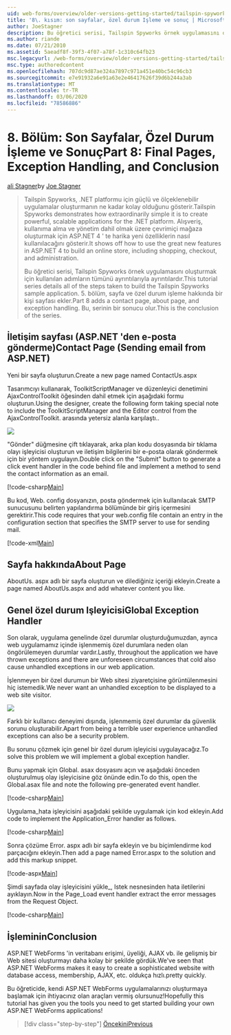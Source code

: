 ```yaml
---
uid: web-forms/overview/older-versions-getting-started/tailspin-spyworks/tailspin-spyworks-part-8
title: '8\. kısım: son sayfalar, özel durum Işleme ve sonuç | Microsoft Docs'
author: JoeStagner
description: Bu öğretici serisi, Tailspin Spyworks örnek uygulamasını oluşturmak için kullanılan adımların tümünü ayrıntılarıyla ayrıntılardır. 5\. bölüm, sayfa ve özel durum hakkında bir kişi sayfası ekler...
ms.author: riande
ms.date: 07/21/2010
ms.assetid: 5aeadf8f-39f3-4f07-a78f-1c310c64fb23
msc.legacyurl: /web-forms/overview/older-versions-getting-started/tailspin-spyworks/tailspin-spyworks-part-8
msc.type: authoredcontent
ms.openlocfilehash: 707dc9d87ae324a7897c971a451e40bc54c96cb3
ms.sourcegitcommit: e7e91932a6e91a63e2e46417626f39d6b244a3ab
ms.translationtype: MT
ms.contentlocale: tr-TR
ms.lasthandoff: 03/06/2020
ms.locfileid: "78586886"
---
```

# <a name="part-8-final-pages-exception-handling-and-conclusion"></a><span data-ttu-id="d4cb8-104">8\. Bölüm: Son Sayfalar, Özel Durum İşleme ve Sonuç</span><span class="sxs-lookup"><span data-stu-id="d4cb8-104">Part 8: Final Pages, Exception Handling, and Conclusion</span></span>

<span data-ttu-id="d4cb8-105">[ali Stagner](https://github.com/JoeStagner)</span><span class="sxs-lookup"><span data-stu-id="d4cb8-105">by [Joe Stagner](https://github.com/JoeStagner)</span></span>

> <span data-ttu-id="d4cb8-106">Tailspin Spyworks, .NET platformu için güçlü ve ölçeklenebilir uygulamalar oluşturmanın ne kadar kolay olduğunu gösterir.</span><span class="sxs-lookup"><span data-stu-id="d4cb8-106">Tailspin Spyworks demonstrates how extraordinarily simple it is to create powerful, scalable applications for the .NET platform.</span></span> <span data-ttu-id="d4cb8-107">Alışveriş, kullanıma alma ve yönetim dahil olmak üzere çevrimiçi mağaza oluşturmak için ASP.NET 4 ' te harika yeni özelliklerin nasıl kullanılacağını gösterir.</span><span class="sxs-lookup"><span data-stu-id="d4cb8-107">It shows off how to use the great new features in ASP.NET 4 to build an online store, including shopping, checkout, and administration.</span></span>
> 
> <span data-ttu-id="d4cb8-108">Bu öğretici serisi, Tailspin Spyworks örnek uygulamasını oluşturmak için kullanılan adımların tümünü ayrıntılarıyla ayrıntılardır.</span><span class="sxs-lookup"><span data-stu-id="d4cb8-108">This tutorial series details all of the steps taken to build the Tailspin Spyworks sample application.</span></span> <span data-ttu-id="d4cb8-109">5\. bölüm, sayfa ve özel durum işleme hakkında bir kişi sayfası ekler.</span><span class="sxs-lookup"><span data-stu-id="d4cb8-109">Part 8 adds a contact page, about page, and exception handling.</span></span> <span data-ttu-id="d4cb8-110">Bu, serinin bir sonucu olur.</span><span class="sxs-lookup"><span data-stu-id="d4cb8-110">This is the conclusion of the series.</span></span>

## <a id="_Toc260221680"></a><span data-ttu-id="d4cb8-111">İletişim sayfası (ASP.NET 'den e-posta gönderme)</span><span class="sxs-lookup"><span data-stu-id="d4cb8-111">Contact Page (Sending email from ASP.NET)</span></span>

<span data-ttu-id="d4cb8-112">Yeni bir sayfa oluşturun.</span><span class="sxs-lookup"><span data-stu-id="d4cb8-112">Create a new page named ContactUs.aspx</span></span>

<span data-ttu-id="d4cb8-113">Tasarımcıyı kullanarak, ToolkitScriptManager ve düzenleyici denetimini AjaxControlToolkit öğesinden dahil etmek için aşağıdaki formu oluşturun.</span><span class="sxs-lookup"><span data-stu-id="d4cb8-113">Using the designer, create the following form taking special note to include the ToolkitScriptManager and the Editor control from the AjaxControlToolkit.</span></span> <span data-ttu-id="d4cb8-114">arasında yetersiz alanla karşılaştı.</span><span class="sxs-lookup"><span data-stu-id="d4cb8-114">.</span></span>

![](tailspin-spyworks-part-8/_static/image1.jpg)

<span data-ttu-id="d4cb8-115">"Gönder" düğmesine çift tıklayarak, arka plan kodu dosyasında bir tıklama olayı işleyicisi oluşturun ve iletişim bilgilerini bir e-posta olarak göndermek için bir yöntem uygulayın.</span><span class="sxs-lookup"><span data-stu-id="d4cb8-115">Double click on the "Submit" button to generate a click event handler in the code behind file and implement a method to send the contact information as an email.</span></span>

[!code-csharp[Main](tailspin-spyworks-part-8/samples/sample1.cs)]

<span data-ttu-id="d4cb8-116">Bu kod, Web. config dosyanızın, posta göndermek için kullanılacak SMTP sunucusunu belirten yapılandırma bölümünde bir giriş içermesini gerektirir.</span><span class="sxs-lookup"><span data-stu-id="d4cb8-116">This code requires that your web.config file contain an entry in the configuration section that specifies the SMTP server to use for sending mail.</span></span>

[!code-xml[Main](tailspin-spyworks-part-8/samples/sample2.xml)]

## <a id="_Toc260221681"></a><span data-ttu-id="d4cb8-117">Sayfa hakkında</span><span class="sxs-lookup"><span data-stu-id="d4cb8-117">About Page</span></span>

<span data-ttu-id="d4cb8-118">AboutUs. aspx adlı bir sayfa oluşturun ve dilediğiniz içeriği ekleyin.</span><span class="sxs-lookup"><span data-stu-id="d4cb8-118">Create a page named AboutUs.aspx and add whatever content you like.</span></span>

## <a id="_Toc260221682"></a><span data-ttu-id="d4cb8-119">Genel özel durum Işleyicisi</span><span class="sxs-lookup"><span data-stu-id="d4cb8-119">Global Exception Handler</span></span>

<span data-ttu-id="d4cb8-120">Son olarak, uygulama genelinde özel durumlar oluşturduğumuzdan, ayrıca web uygulamamız içinde işlenmemiş özel durumlara neden olan öngörülemeyen durumlar vardır.</span><span class="sxs-lookup"><span data-stu-id="d4cb8-120">Lastly, throughout the application we have thrown exceptions and there are unforeseen circumstances that cold also cause unhandled exceptions in our web application.</span></span>

<span data-ttu-id="d4cb8-121">İşlenmeyen bir özel durumun bir Web sitesi ziyaretçisine görüntülenmesini hiç istemedik.</span><span class="sxs-lookup"><span data-stu-id="d4cb8-121">We never want an unhandled exception to be displayed to a web site visitor.</span></span>

![](tailspin-spyworks-part-8/_static/image2.jpg)

<span data-ttu-id="d4cb8-122">Farklı bir kullanıcı deneyimi dışında, işlenmemiş özel durumlar da güvenlik sorunu oluşturabilir.</span><span class="sxs-lookup"><span data-stu-id="d4cb8-122">Apart from being a terrible user experience unhandled exceptions can also be a security problem.</span></span>

<span data-ttu-id="d4cb8-123">Bu sorunu çözmek için genel bir özel durum işleyicisi uygulayacağız.</span><span class="sxs-lookup"><span data-stu-id="d4cb8-123">To solve this problem we will implement a global exception handler.</span></span>

<span data-ttu-id="d4cb8-124">Bunu yapmak için Global. asax dosyasını açın ve aşağıdaki önceden oluşturulmuş olay işleyicisine göz önünde edin.</span><span class="sxs-lookup"><span data-stu-id="d4cb8-124">To do this, open the Global.asax file and note the following pre-generated event handler.</span></span>

[!code-csharp[Main](tailspin-spyworks-part-8/samples/sample3.cs)]

<span data-ttu-id="d4cb8-125">Uygulama\_hata işleyicisini aşağıdaki şekilde uygulamak için kod ekleyin.</span><span class="sxs-lookup"><span data-stu-id="d4cb8-125">Add code to implement the Application\_Error handler as follows.</span></span>

[!code-csharp[Main](tailspin-spyworks-part-8/samples/sample4.cs)]

<span data-ttu-id="d4cb8-126">Sonra çözüme Error. aspx adlı bir sayfa ekleyin ve bu biçimlendirme kod parçacığını ekleyin.</span><span class="sxs-lookup"><span data-stu-id="d4cb8-126">Then add a page named Error.aspx to the solution and add this markup snippet.</span></span>

[!code-aspx[Main](tailspin-spyworks-part-8/samples/sample5.aspx)]

<span data-ttu-id="d4cb8-127">Şimdi sayfada olay işleyicisini yükle\_, Istek nesnesinden hata iletilerini ayıklayın.</span><span class="sxs-lookup"><span data-stu-id="d4cb8-127">Now in the Page\_Load event handler extract the error messages from the Request Object.</span></span>

[!code-csharp[Main](tailspin-spyworks-part-8/samples/sample6.cs)]

## <a id="_Toc260221683"></a><span data-ttu-id="d4cb8-128">İşleminin</span><span class="sxs-lookup"><span data-stu-id="d4cb8-128">Conclusion</span></span>

<span data-ttu-id="d4cb8-129">ASP.NET WebForms 'in veritabanı erişimi, üyeliği, AJAX vb. ile gelişmiş bir Web sitesi oluşturmayı daha kolay bir şekilde gördük.</span><span class="sxs-lookup"><span data-stu-id="d4cb8-129">We've seen that ASP.NET WebForms makes it easy to create a sophisticated website with database access, membership, AJAX, etc.</span></span> <span data-ttu-id="d4cb8-130">oldukça hızlı.</span><span class="sxs-lookup"><span data-stu-id="d4cb8-130">pretty quickly.</span></span>

<span data-ttu-id="d4cb8-131">Bu öğreticide, kendi ASP.NET WebForms uygulamalarınızı oluşturmaya başlamak için ihtiyacınız olan araçları vermiş olursunuz!</span><span class="sxs-lookup"><span data-stu-id="d4cb8-131">Hopefully this tutorial has given you the tools you need to get started building your own ASP.NET WebForms applications!</span></span>

> [!div class="step-by-step"]
> [<span data-ttu-id="d4cb8-132">Öncekini</span><span class="sxs-lookup"><span data-stu-id="d4cb8-132">Previous</span></span>](tailspin-spyworks-part-7.md)
